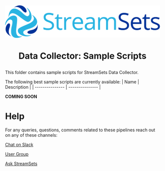 ![StreamSets Logo](../../images/Full%20Color%20Transparent.png)

<h1><p align="center">Data Collector: Sample Scripts</p></h1>

This folder contains sample scripts for StreamSets Data Collector.

The following best sample scripts are currently available:
| Name            | Description     |
| --------------- | --------------- |

**COMING SOON**

# Help

For any queries, questions, comments related to these pipelines reach out on any of these channels:

[Chat on Slack](https://streamsetters-slack.herokuapp.com/)

[User Group](https://groups.google.com/a/streamsets.com/d/forum/sdc-user)

[Ask StreamSets](https://ask.streamsets.com/questions/)
